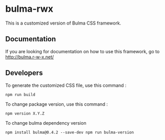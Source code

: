 # bulma-rwx

This is a customized version of Bulma CSS framework.

## Documentation

If you are looking for documentation on how to use this framework, go to 
http://bulma.r-w-x.net/

## Developers

To generate the customized CSS file, use this command : 

``npm run build``

To change package version, use this command :

``npm version X.Y.Z``

To change bulma dependency version

``
npm install bulma@0.4.2 --save-dev
npm run bulma-version
``
